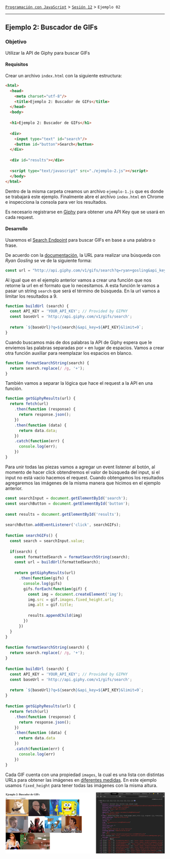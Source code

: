 [`Programación con JavaScript`](../../Readme.md) > [`Sesión 12`](../Readme.md) > `Ejemplo 02`

---

## Ejemplo 2: Buscador de GIFs

### Objetivo

Utilizar la API de Giphy para buscar GIFs

#### Requisitos

Crear un archivo `index.html` con la siguiente estructura:

```html
<html>
  <head>
    <meta charset="utf-8"/>
    <title>Ejemplo 2: Buscador de GIFs</title>
  </head>
  <body>
  
  <h1>Ejemplo 2: Buscador de GIFs</h1>
  
  <div>
    <input type="text" id="search"/>
    <button id="button">Search</button>
  </div>
  
  <div id="results"></div>
  
  <script type="text/javascript" src="./ejemplo-2.js"></script>
  </body>
</html>
```

Dentro de la misma carpeta creamos un archivo `ejemplo-1.js` que es donde se trabajará este ejemplo. Finalmente abre el
archivo `index.html` en Chrome e inspecciona la consola para ver los resultados.

Es necesario registrarse en [Giphy](https://developers.giphy.com/) para obtener una API Key que se usará en cada request.

#### Desarrollo

Usaremos el [Search Endpoint](https://developers.giphy.com/docs/api/endpoint#search) para buscar GIFs en base a una
palabra o frase.

De acuerdo con la [documentación](https://developers.giphy.com/docs/resource#code-examples), la URL para realizar una
búsqueda con _Ryan Gosling_ se ve de la siguiente forma:

```javascript
const url = "http://api.giphy.com/v1/gifs/search?q=ryan+gosling&api_key=YOUR_API_KEY&limit=5"
```

Al igual que en el ejemplo anterior vamos a crear una función que nos retorne la url en el formato que lo necesitamos.
A esta función le vamos a pasar un string `search` que será el término de búsqueda. En la url vamos a limitar los
resultados a 9.

```javascript
function buildUrl (search) {
  const API_KEY = 'YOUR_API_KEY'; // Provided by GIPHY
  const baseUrl = 'http://api.giphy.com/v1/gifs/search';

  return `${baseUrl}?q=${search}&api_key=${API_KEY}&limit=9`;
}
```

Cuando buscamos más de dos palabras la API de Giphy espera que le enviemos las palabras separadas por `+` en lugar de
espacios. Vamos a crear otra función auxiliar para reemplazar los espacios en blanco.

```javascript
function formatSearchString(search) {
  return search.replace(/ /g, '+');
}
```

También vamos a separar la lógica que hace el request a la API en una función.

```javascript
function getGiphyResults(url) {
  return fetch(url)
    .then(function (response) {
      return response.json();
    })
    .then(function (data) {
      return data.data;
    })
    .catch(function(err) {
      console.log(err);
    })
}
```

Para unir todas las piezas vamos a agregar un event listener al botón, al momento de hacer click obtendremos el valor de
búsqueda del input, si el input no está vacío hacemos el request. Cuando obtengamos los resultados agregaremos las
imágenes de la misma manera que hicimos en el ejemplo anterior.

```javascript
const searchInput = document.getElementById('search');
const searchButton = document.getElementById('button');

const results = document.getElementById('results');

searchButton.addEventListener('click', searchGIFs);

function searchGIFs() {
  const search = searchInput.value;

  if(search) {
    const formattedSearch = formatSearchString(search);
    const url = buildUrl(formattedSearch);

    return getGiphyResults(url)
      .then(function(gifs) {
        console.log(gifs)
        gifs.forEach(function(gif) {
          const img = document.createElement('img');
          img.src = gif.images.fixed_height.url;
          img.alt = gif.title;

          results.appendChild(img)
        })
      })
  }
}

function formatSearchString(search) {
  return search.replace(/ /g, '+');
}

function buildUrl (search) {
  const API_KEY = 'YOUR_API_KEY'; // Provided by GIPHY
  const baseUrl = 'http://api.giphy.com/v1/gifs/search';

  return `${baseUrl}?q=${search}&api_key=${API_KEY}&limit=9`;
}

function getGiphyResults(url) {
  return fetch(url)
    .then(function (response) {
      return response.json();
    })
    .then(function (data) {
      return data.data
    })
    .catch(function(err) {
      console.log(err)
    })
}
```

Cada GIF cuenta con una propiedad `images`, la cual es una lista con distintas URLs para obtener las imágenes en
[diferentes medidas](https://developers.giphy.com/docs/api/schema/#image-object). En este ejemplo usamos `fixed_height`
para tener todas las imágenes con la misma altura.

![GIPHY](./assets/giphy.png)
